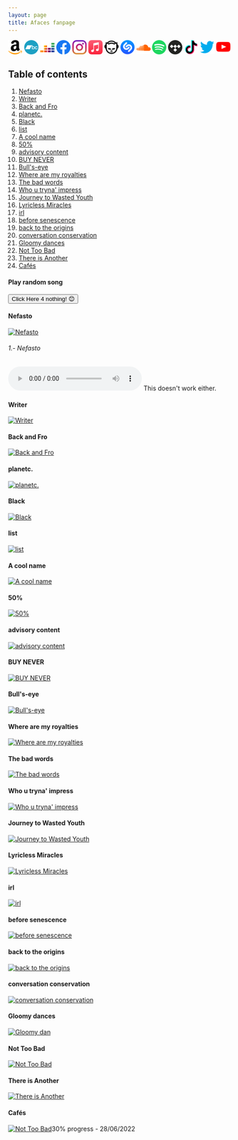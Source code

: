 ```yaml
---
layout: page
title: Afaces fanpage
---
```

[![Alt text](assets/amazonmusic.svg)](https://music.amazon.com/artists/B07MWG7VY1/afaces) [![Alt text](assets/bandcamp.svg)](https://afaces.bandcamp.com) [![Alt text](assets/deezer.svg)](https://www.deezer.com/es/artist/57830442) [![Alt text](assets/facebook.svg)](https://www.facebook.com/afaces/) [![Alt text](assets/instagram.svg)](https://www.instagram.com/_afaces/) [![Alt text](assets/itunes.svg)](https://music.apple.com/us/artist/afaces/1450474907) [![Alt text](assets/napster.svg)](https://us.napster.com/artist/afaces) [![Alt text](assets/shazam.svg)](https://www.shazam.com/es/artist/afaces/1450474907) [![Alt text](assets/soundcloud.svg)](https://soundcloud.com/afaces) [![Alt text](assets/spotify.svg)](https://open.spotify.com/artist/3zbzWzOqZcY3mZBG5ICF9l) [![Alt text](assets/tidal.svg)](https://tidal.com/browse/artist/10889435) [![Alt text](assets/tiktok.svg)](https://www.tiktok.com/@afaces) [![Alt text](assets/twitter.svg)](https://twitter.com/afaces2) [![Alt text](assets/youtube.svg)](https://www.youtube.com/user/axelaxel12)
## Table of contents
1. [Nefasto](#nefasto)
2. [Writer](#writer)
3. [Back and Fro](#backandfro)
4. [planetc.](#planetc)
5. [Black](#black)
6. [list](#list)
7. [A cool name](#acoolname)
8. [50%](#50)
9. [advisory content](#advisorycontent)
10. [BUY NEVER](#buynever)
11. [Bull's-eye](#bullseye)
12. [Where are my royalties](#wherearemyroyalties)
13. [The bad words](#thebadwords)
14. [Who u tryna' impress](#whoutrynaimpress)
15. [Journey to Wasted Youth](#journeytowastedyouth)
16. [Lyricless Miracles](#lyriclessmiracles)
17. [irl](#irl)
18. [before senescence](#beforesenescence)
19. [back to the origins](#backtotheorigins)
20. [conversation conservation](#conversationconservation)
21. [Gloomy dances](#gloomydances)
22. [Not Too Bad](#nottoobad)
23. [There is Another](#thereisanother)
24. [Cafés](#cafes)

#### Play random song
<div>
    <input type = "button" onclick = "myFunction()" value = "Click Here 4 nothing! 😊">
</div>
<p id="btn"></p>
<script src="index.js"></script>

#### Nefasto <a name="nefasto"></a>
[![Nefasto](https://img.youtube.com/vi/SWNbhMxS4S4/0.jpg)](https://www.youtube.com/watch?v=SWNbhMxS4S4  "Nefasto")
###### 1.- Nefasto

<audio controls>
  <source src="assets/music/1.Nefasto/1 - Nefasto.wav" type="audio/wav">
</audio>
This doesn't work either.

#### Writer <a name="writer"></a>
[![Writer](https://img.youtube.com/vi/1PB176jjic8/0.jpg)](https://www.youtube.com/watch?v=1PB176jjic8  "Writer")
#### Back and Fro <a name="backandfro"></a>
[![Back and Fro](https://img.youtube.com/vi/uwmr2eNdpE4/0.jpg)](https://www.youtube.com/watch?v=uwmr2eNdpE4  "Back and Fro")
#### planetc. <a name="planetc"></a>
[![planetc.](https://img.youtube.com/vi/F44txcWQoJQ/0.jpg)](https://www.youtube.com/watch?v=F44txcWQoJQ  "planetc.")
#### Black <a name="black"></a>
[![Black](https://img.youtube.com/vi/rcAxMjoC7fw/0.jpg)](https://www.youtube.com/watch?v=rcAxMjoC7fw  "Black")
#### list <a name="list"></a>
[![list](https://img.youtube.com/vi/_DSxx9E3MCQ/0.jpg)](https://www.youtube.com/watch?v=_DSxx9E3MCQ  "list")
#### A cool name <a name="acoolname"></a>
[![A cool name](https://img.youtube.com/vi/RVxpNONLZ8o/0.jpg)](https://www.youtube.com/watch?v=RVxpNONLZ8o  "A cool name")
#### 50% <a name="50"></a>
[![50%](https://img.youtube.com/vi/_4Vfk487foQ/0.jpg)](https://www.youtube.com/watch?v=_4Vfk487foQ  "50%")
#### advisory content <a name="advisorycontent"></a>
[![advisory content](https://img.youtube.com/vi/ybNa3a48fxk/0.jpg)](https://www.youtube.com/watch?v=ybNa3a48fxk  "advisory content")
#### BUY NEVER <a name="buynever"></a>
[![BUY NEVER](https://img.youtube.com/vi/Utmf9RgCITo/0.jpg)](https://www.youtube.com/watch?v=Utmf9RgCITo  "BUY NEVER")
#### Bull's-eye <a name="bullseye"></a>
[![Bull's-eye](https://img.youtube.com/vi/VCzKkBZ-03w/0.jpg)](https://www.youtube.com/watch?v=VCzKkBZ-03w  "Bull's-eye")
#### Where are my royalties <a name="wherearemyroyalties"></a>
[![Where are my royalties](https://img.youtube.com/vi/zg2NECdI3OY/0.jpg)](https://www.youtube.com/watch?v=zg2NECdI3OY  "Where are my royalties")
#### The bad words <a name="thebadwords"></a>
[![ The bad words](https://img.youtube.com/vi/Nx3ucT01P-g/0.jpg)](https://www.youtube.com/watch?v=Nx3ucT01P-g  "The bad words")
#### Who u tryna' impress <a name="whoutrynaimpress"></a>
[![Who u tryna' impress](https://img.youtube.com/vi/rEKs9ttSOLA/0.jpg)](https://www.youtube.com/watch?v=rEKs9ttSOLA  "Who u tryna' impress")
#### Journey to Wasted Youth <a name="journeytowastedyouth"></a>
[![Journey to Wasted Youth](https://img.youtube.com/vi/0EdaPCRZXmY/0.jpg)](https://www.youtube.com/watch?v=0EdaPCRZXmY  "Journey to Wasted Youth")
#### Lyricless Miracles <a name="lyriclessmiracles"></a>
[![Lyricless Miracles](https://img.youtube.com/vi/FzD53ikXz5w/0.jpg)](https://www.youtube.com/watch?v=FzD53ikXz5w  "Lyricless Miracles")
#### irl <a name="irl"></a>
[![irl](https://img.youtube.com/vi/g9dWBnJ20MQ/0.jpg)](https://www.youtube.com/watch?v=g9dWBnJ20MQ  "irl")
#### before senescence <a name="beforesenescence"></a>
[![before senescence](https://img.youtube.com/vi/uEgdTjGGk-Y/0.jpg)](https://www.youtube.com/watch?v=uEgdTjGGk-Y  "before senescence")
#### back to the origins <a name="backtotheorigins"></a>
[![back to the origins](https://img.youtube.com/vi/Lt66WnK2Xq4/0.jpg)](https://www.youtube.com/watch?v=Lt66WnK2Xq4  "back to the origins")
#### conversation conservation <a name="conversationconservation"></a>
[![conversation conservation](https://img.youtube.com/vi/msZJIYzS7vA/0.jpg)](https://www.youtube.com/watch?v=msZJIYzS7vA  "conversation conservation")
#### Gloomy dances <a name="gloomydances"></a>
[![Gloomy dan](https://img.youtube.com/vi/jojN7p_oBsw/0.jpg)](https://www.youtube.com/watch?v=jojN7p_oBsw  "Gloomy dances")
#### Not Too Bad <a name="nottoobad"></a>
[![Not Too Bad](https://img.youtube.com/vi/5D2dG7wPEGc/0.jpg)](https://www.youtube.com/watch?v=5D2dG7wPEGc  "Not Too Bad")
#### There is Another <a name="thereisanother"></a>
[![There is Another](https://img.youtube.com/vi/yJaQezPFOdc/0.jpg)](https://www.youtube.com/watch?v=yJaQezPFOdc "There is Another")

#### Cafés <a name="cafes"></a>
[![Not Too Bad](assets/cafes_cover.png)](https://soundcloud.com/afaces  "cafés")30% progress - 28/06/2022